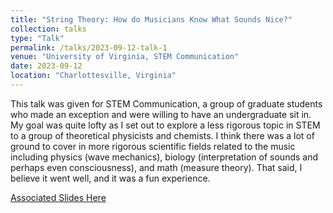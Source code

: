 ```yaml
---
title: "String Theory: How do Musicians Know What Sounds Nice?"
collection: talks
type: "Talk"
permalink: /talks/2023-09-12-talk-1
venue: "University of Virginia, STEM Communication"
date: 2023-09-12
location: "Charlottesville, Virginia"
---
```


This talk was given for STEM Communication, a group of graduate students who made an exception and were willing to have an undergraduate sit in. My goal was quite lofty as I set out to explore a less rigorous topic in STEM to a group of theoretical physicists and chemists. I think there was a lot of ground to cover in more rigorous scientific fields related to the music including physics (wave mechanics), biology (interpretation of sounds and perhaps even consciousness), and math (measure theory). That said, I believe it went well, and it was a fun experience.

[Associated Slides Here](http://mohan-s1.github.io/files/stemm_comm1.pdf)
